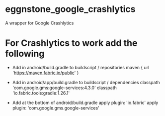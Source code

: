 # eggnstone_google_crashlytics

A wrapper for Google Crashlytics

# For Crashlytics to work add the following
- Add in android/build.gradle to buildscript / repositories
maven {
    url 'https://maven.fabric.io/public'
}

- Add in android/app/build.gradle to buildscript / dependencies
    classpath 'com.google.gms:google-services:4.3.0'
    classpath 'io.fabric.tools:gradle:1.26.1'
    
- Add at the bottom of android/build.gradle
apply plugin: 'io.fabric'
apply plugin: 'com.google.gms.google-services'
